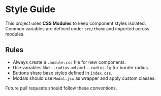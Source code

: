 # Style Guide

This project uses **CSS Modules** to keep component styles isolated.
Common variables are defined under `src/theme` and imported across modules.

## Rules
- Always create a `.module.css` file for new components.
- Use variables like `--radius-md` and `--radius-lg` for border radius.
- Buttons share base styles defined in `index.css`.
- Modals should use `Modal.jsx` as wrapper and apply custom classes.

Future pull requests should follow these conventions.
